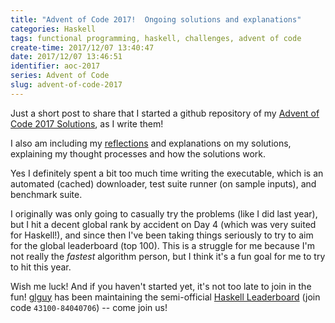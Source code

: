 ```yaml
---
title: "Advent of Code 2017!  Ongoing solutions and explanations"
categories: Haskell
tags: functional programming, haskell, challenges, advent of code
create-time: 2017/12/07 13:40:47
date: 2017/12/07 13:46:51
identifier: aoc-2017
series: Advent of Code
slug: advent-of-code-2017
---
```


Just a short post to share that I started a github repository of my [Advent of
Code 2017 Solutions][gh], as I write them!

I also am including my [reflections][refl] and explanations on my solutions,
explaining my thought processes and how the solutions work.

[gh]: https://github.com/mstksg/advent-of-code-2017
[refl]: https://github.com/mstksg/advent-of-code-2017/blob/master/reflections.md

Yes I definitely spent a bit too much time writing the executable, which is an
automated (cached) downloader, test suite runner (on sample inputs), and
benchmark suite.

I originally was only going to casually try the problems (like I did last
year), but I hit a decent global rank by accident on Day 4 (which was very
suited for Haskell!), and since then I've been taking things seriously to try
to aim for the global leaderboard (top 100).  This is a struggle for me because
I'm not really the *fastest* algorithm person, but I think it's a fun goal for
me to try to hit this year.

Wish me luck!  And if you haven't started yet, it's not too late to join in the
fun!  [glguy][] has been maintaining the semi-official [Haskell
Leaderboard][lb] (join code `43100-84040706`) -- come join us!

[glguy]: https://twitter.com/glguy
[lb]: adventofcode.com/2017/leaderboard/private
